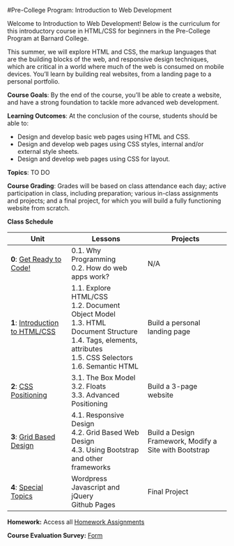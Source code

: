 #Pre-College Program: Introduction to Web Development

Welcome to Introduction to Web Development!  Below is the curriculum for this introductory course in HTML/CSS for beginners in the Pre-College Program at Barnard College. 

This summer, we will explore HTML and CSS, the markup languages that are the building blocks of the web, and responsive design techniques, which are critical in a world where much of the web is consumed on mobile devices.  You’ll learn by building real websites, from a landing page to a personal portfolio.  

**Course Goals**: By the end of the course, you’ll be able to create a website, and have a strong foundation to tackle more advanced web development.

**Learning Outcomes**:
At the conclusion of the course, students should be able to:
- Design and develop basic web pages using HTML and CSS.
- Design and develop web pages using CSS styles, internal and/or external style sheets.
- Design and develop web pages using CSS for layout.

**Topics**:
TO DO 

**Course Grading**:
Grades will be based on class attendance each day; active participation in class, including preparation; various in-class assignments and projects; and a final project, for which you will build a fully functioning website from scratch.

**Class Schedule**

| Unit          | Lessons     | Projects |
| ------------- |-------------|----------|
| **0**: [Get Ready to Code!](https://github.com/fma2/pcp-intro-web-development/blob/master/units/0-intro.md)  | 0.1. Why Programming <br>0.2. How do web apps work? | N/A |
| **1**: [Introduction to HTML/CSS]()  | 1.1. Explore HTML/CSS <br>1.2. Document Object Model <br> 1.3. HTML Document Structure <br> 1.4. Tags, elements, attributes <br> 1.5. CSS Selectors <br> 1.6. Semantic HTML | Build a personal landing page |
| **2**: [CSS Positioning]()  | 3.1. The Box Model <br>3.2. Floats <br> 3.3. Advanced Positioning | Build a 3-page website|
| **3**: [Grid Based Design]()  | 4.1. Responsive Design <br>4.2. Grid Based Web Design <br> 4.3. Using Bootstrap and other frameworks | Build a Design Framework, Modify a Site with Bootstrap |
| **4**: [Special Topics]()  | Wordpress <br>Javascript and jQuery <br>Github Pages | Final Project |

**Homework:** Access all [Homework Assignments]() 

**Course Evaluation Survey:** [Form]() 


 
